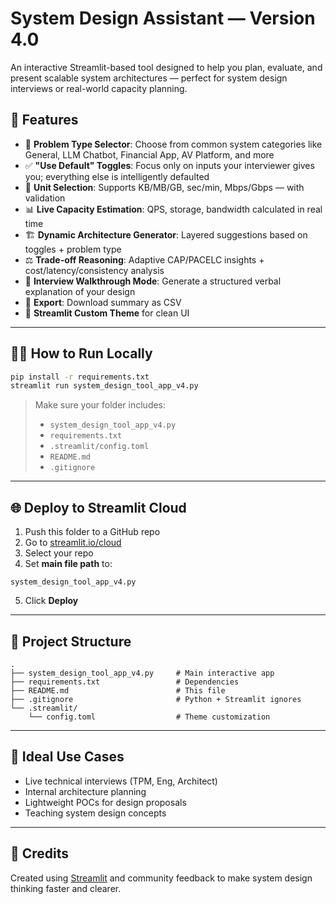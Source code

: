 
# System Design Assistant — Version 4.0

An interactive Streamlit-based tool designed to help you plan, evaluate, and present scalable system architectures — perfect for system design interviews or real-world capacity planning.

## 🚀 Features

- 🔄 **Problem Type Selector**: Choose from common system categories like General, LLM Chatbot, Financial App, AV Platform, and more
- ✅ **"Use Default" Toggles**: Focus only on inputs your interviewer gives you; everything else is intelligently defaulted
- 📐 **Unit Selection**: Supports KB/MB/GB, sec/min, Mbps/Gbps — with validation
- 📊 **Live Capacity Estimation**: QPS, storage, bandwidth calculated in real time
- 🏗️ **Dynamic Architecture Generator**: Layered suggestions based on toggles + problem type
- ⚖️ **Trade-off Reasoning**: Adaptive CAP/PACELC insights + cost/latency/consistency analysis
- 🧠 **Interview Walkthrough Mode**: Generate a structured verbal explanation of your design
- 📁 **Export**: Download summary as CSV
- 🎨 **Streamlit Custom Theme** for clean UI

---

## 🧑‍💻 How to Run Locally

```bash
pip install -r requirements.txt
streamlit run system_design_tool_app_v4.py
```

> Make sure your folder includes:
> - `system_design_tool_app_v4.py`
> - `requirements.txt`
> - `.streamlit/config.toml`
> - `README.md`
> - `.gitignore`

---

## 🌐 Deploy to Streamlit Cloud

1. Push this folder to a GitHub repo
2. Go to [streamlit.io/cloud](https://streamlit.io/cloud)
3. Select your repo
4. Set **main file path** to:

```
system_design_tool_app_v4.py
```

5. Click **Deploy**

---

## 📂 Project Structure

```
.
├── system_design_tool_app_v4.py     # Main interactive app
├── requirements.txt                 # Dependencies
├── README.md                        # This file
├── .gitignore                       # Python + Streamlit ignores
└── .streamlit/
    └── config.toml                  # Theme customization
```

---

## 🧠 Ideal Use Cases

- Live technical interviews (TPM, Eng, Architect)
- Internal architecture planning
- Lightweight POCs for design proposals
- Teaching system design concepts

---

## 🙌 Credits

Created using [Streamlit](https://streamlit.io/) and community feedback to make system design thinking faster and clearer.
